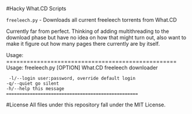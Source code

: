 #Hacky What.CD Scripts

`freeleech.py` - Downloads all current freeleech torrents from What.CD

Currently far from perfect. Thinking of adding multithreading to the download phase but have no idea on how that might turn out, also want to make it figure out how many pages there currently are by itself.

Usage:
    ==================================================
    Usage: freeleech.py [OPTION]
    What.CD freeleech downloader

     -l/--login user:password, override default login
    -q/--quiet go silent
    -h/--help this message
    ==================================================

#License
All files under this repository fall under the MIT License.